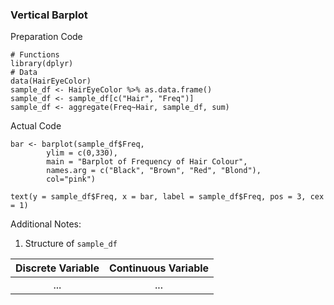 ### Vertical Barplot
Preparation Code
```
# Functions
library(dplyr)
# Data
data(HairEyeColor)
sample_df <- HairEyeColor %>% as.data.frame()
sample_df <- sample_df[c("Hair", "Freq")]
sample_df <- aggregate(Freq~Hair, sample_df, sum)
```
Actual Code
```
bar <- barplot(sample_df$Freq,
        ylim = c(0,330),
        main = "Barplot of Frequency of Hair Colour",
        names.arg = c("Black", "Brown", "Red", "Blond"),
        col="pink")

text(y = sample_df$Freq, x = bar, label = sample_df$Freq, pos = 3, cex = 1)
```
Additional Notes:
1. Structure of `sample_df`

| Discrete Variable  | Continuous Variable |
| :---: | :---: |
| ...  | ...  |
